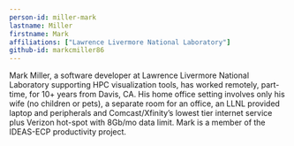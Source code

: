 ```yaml
---
person-id: miller-mark
lastname: Miller
firstname: Mark
affiliations: ["Lawrence Livermore National Laboratory"]
github-id: markcmiller86
---
```

Mark Miller, a software developer at Lawrence Livermore National
Laboratory supporting HPC visualization tools, has worked remotely,
part-time, for 10+ years from Davis, CA.  His home office setting
involves only his wife (no children or pets), a separate room for an
office, an LLNL provided laptop and peripherals and Comcast/Xfinity’s
lowest tier internet service plus Verizon hot-spot with 8Gb/mo data
limit.  Mark is a member of the IDEAS-ECP productivity project.